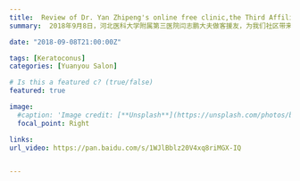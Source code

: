 ```yaml
---
title:  Review of Dr. Yan Zhipeng's online free clinic,the Third Affiliated Hospital of Hebei Medical University【Edition 27】
summary:  2018年9月8日，河北医科大学附属第三医院闫志鹏大夫做客援友，为我们社区带来了一次精彩的线上公益讲座。以下为活动的回顾摘要。

date: "2018-09-08T21:00:00Z"

tags: [Keratoconus]
categories: [Yuanyou Salon]

# Is this a featured c? (true/false)
featured: true

image:
  #caption: 'Image credit: [**Unsplash**](https://unsplash.com/photos/bzdhc5b3Bxs)'
  focal_point: Right

links:
url_video: https://pan.baidu.com/s/1WJlBblz20V4xq8riMGX-IQ


---
```


